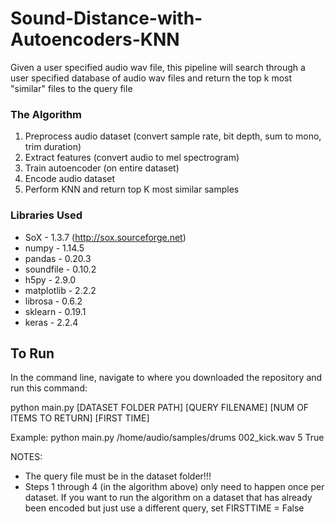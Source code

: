 # Sound-Distance-with-Autoencoders-KNN
Given a user specified audio wav file,  this pipeline will search through a user specified database of audio wav files and return the top k most "similar" files to the query file

### The Algorithm
  1. Preprocess audio dataset (convert sample rate, bit depth, sum to mono, trim duration) 
  2. Extract features (convert audio to mel spectrogram) 
  3. Train autoencoder (on entire dataset)
  4. Encode audio dataset
  5. Perform KNN and return top K most similar samples

### Libraries Used

- SoX - 1.3.7 (http://sox.sourceforge.net)
- numpy - 1.14.5 
- pandas - 0.20.3 
- soundfile - 0.10.2
- h5py - 2.9.0
- matplotlib - 2.2.2
- librosa - 0.6.2
- sklearn - 0.19.1
- keras - 2.2.4
  
## To Run

In the command line, navigate to where you downloaded the repository and run this command: 

python main.py [DATASET FOLDER PATH] [QUERY FILENAME] [NUM OF ITEMS TO RETURN] [FIRST TIME]

Example: python main.py /home/audio/samples/drums 002_kick.wav 5 True

NOTES: 
  - The query file must be in the dataset folder!!! 
  - Steps 1 through 4 (in the algorithm above) only need to happen once per dataset. If you want to run the algorithm on a dataset that has already been encoded but just use a different query, set FIRSTTIME = False 
